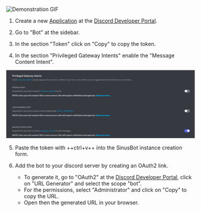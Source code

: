 ![Demonstration GIF](discord_create_bot.gif)

1. Create a new [Application](https://discord.com/developers/applications?new_application=true) at the [Discord Developer Portal](https://discord.com/developers/).

2. Go to "Bot" at the sidebar.

3. In the section "Token" click on "Copy" to copy the token.

4. In the section "Privileged Gateway Intents" enable the "Message Content Intent".

![Message intent](message_intent.png)

5. Paste the token with ++ctrl+v++ into the SinusBot instance creation form.

6. Add the bot to your discord server by creating an OAuth2 link.
   - To generate it, go to "OAuth2" at the [Discord Developer Portal](https://discord.com/developers/applications), click on "URL Generator" and select the scope "bot".
   - For the permissions, select "Administrator" and click on "Copy" to copy the URL.
   - Open then the generated URL in your browser.
